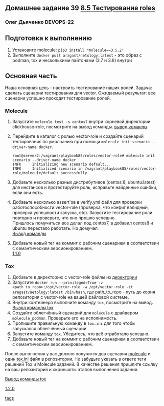 ## Домашнее задание 39 [8.5 Тестирование roles](https://github.com/netology-code/mnt-homeworks/tree/MNT-video/08-ansible-05-testing)

### Олег Дьяченко DEVOPS-22

## Подготовка к выполнению
1. Установите molecule: `pip3 install "molecule==3.5.2"`
2. Выполните `docker pull aragast/netology:latest` -  это образ с podman, tox и несколькими пайтонами (3.7 и 3.9) внутри

## Основная часть

Наша основная цель - настроить тестирование наших ролей. Задача: сделать сценарии тестирования для vector. Ожидаемый результат: все сценарии успешно проходят тестирование ролей.

### Molecule

1. Запустите  `molecule test -s centos7` внутри корневой директории clickhouse-role, посмотрите на вывод команды. [вывод команды](out_clickhouse_centos_7.txt)
2. Перейдите в каталог с ролью vector-role и создайте сценарий тестирования по умолчанию при помощи `molecule init scenario --driver-name docker`.
    ```
    root@server2:/vagrant/playbook85/roles/vector-role# molecule init scenario --driver-name docker
    INFO     Initializing new scenario default...
    INFO     Initialized scenario in /vagrant/playbook85/roles/vector-role/molecule/default successfully.
    ```
3. Добавьте несколько разных дистрибутивов (centos:8, ubuntu:latest) для инстансов и протестируйте роль, исправьте найденные ошибки, если они есть.  
4. Добавьте несколько assert'ов в verify.yml файл для проверки работоспособности vector-role (проверка, что конфиг валидный, проверка успешности запуска, etc). Запустите тестирование роли повторно и проверьте, что оно прошло успешно.  
   Пришлось помучиться все делал под centos7, а добавил centos8 и ubuntu перестало работать. Но домучал.  
   [Вывод команды](out_molecule_test.txt)
 
5. Добавьте новый тег на коммит с рабочим сценарием в соответствии с семантическим версионированием.  
   [1.1.0](https://github.com/OlegDy/vector-role/commit/989b17d9d9d8b580f6668481016d78c0f79db91f)

### Tox

1. Добавьте в директорию с vector-role файлы из [директории](./example)
2. Запустите `docker run --privileged=True -v <path_to_repo>:/opt/vector-role -w /opt/vector-role -it aragast/netology:latest /bin/bash`, где path_to_repo - путь до корня репозитория с vector-role на вашей файловой системе.
3. Внутри контейнера выполните команду `tox`, посмотрите на вывод. [Вывод команды tox](out_tox1)
5. Создайте облегчённый сценарий для `molecule` с драйвером `molecule_podman`. Проверьте его на исполнимость.
6. Пропишите правильную команду в `tox.ini` для того чтобы запускался облегчённый сценарий.
8. Запустите команду `tox`. Убедитесь, что всё отработало успешно.
9. Добавьте новый тег на коммит с рабочим сценарием в соответствии с семантическим версионированием.

После выполнения у вас должно получится два сценария [molecule](playbook/roles/vector-role/molecule) и один [tox.ini](playbook/roles/vector-role/tox.ini) файл в репозитории. Не забудьте указать в ответе теги решений Tox и Molecule заданий. В качестве решения пришлите ссылку на  ваш репозиторий и скриншоты этапов выполнения задания.   

   [Вывод команды tox](out_tox2)  

   [1.2.0](https://github.com/OlegDy/vector-role/commit/1db605d4bebe6de8e1f30bebec0734a6073fdf9c)  

   [tags](https://github.com/OlegDy/vector-role/tags)


